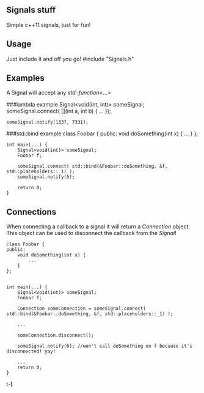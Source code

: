 Signals stuff
-----------------

Simple c++11 signals, just for fun!

## Usage
Just include it and off you go!
    #include "Signals.h"

Examples
---
A Signal will accept any *std::function<...>*

###lambda example
    Signal<void(int, int)> someSignal;
    someSignal.connect( [](int a, int b) { ... });

    someSignal.notify(1337, 7331);

###std::bind example
    class Foobar {
    public:
        void doSomething(int x) {
            ...
        }
    };


    int main(...) {
        Signal<void(int)> someSignal;
        Foobar f;

        someSignal.connect( std::bind(&Foobar::doSomething, &f, std::placeholders::_1) );
        someSignal.notify(5);

        return 0;
    }

## Connections
When connecting a callback to a signal it will return a *Connection* object.
This object can be used to disconnect the callback from the *Signal*!

    class Foobar {
    public:
        void doSomething(int x) {
            ...
        }
    };


    int main(...) {
        Signal<void(int)> someSignal;
        Foobar f;

        Connection someConnection = someSignal.connect( std::bind(&Foobar::doSomething, &f, std::placeholders::_1) );

        ...

        someConnection.disconnect();

        someSignal.notify(6); //won't call doSomething on f because it's disconnected! yay!

        ...
        return 0;
    }


**:-)**
